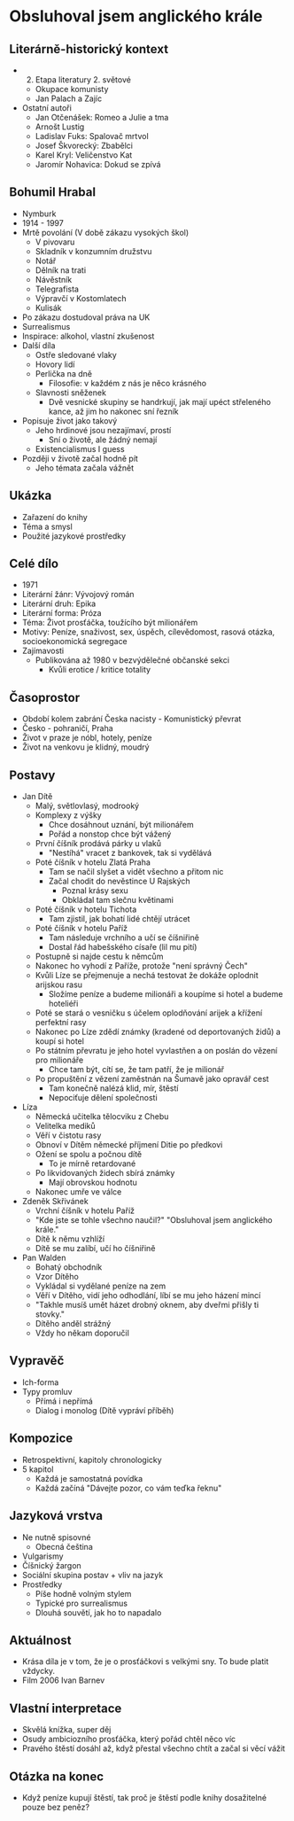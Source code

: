 # Obsluhoval jsem anglického krále

## Literárně-historický kontext
- 2. Etapa literatury 2. světové
    - Okupace komunisty
    - Jan Palach a Zajíc
- Ostatní autoři
    - Jan Otčenášek: Romeo a Julie a tma
    - Arnošt Lustig
    - Ladislav Fuks: Spalovač mrtvol
    - Josef Škvorecký: Zbabělci
    - Karel Kryl: Veličenstvo Kat
    - Jaromír Nohavica: Dokud se zpívá

## Bohumil Hrabal
- Nymburk
- 1914 - 1997
- Mrtě povolání (V době zákazu vysokých škol)
    - V pivovaru
    - Skladník v konzumním družstvu
    - Notář
    - Dělník na trati
    - Návěstník
    - Telegrafista
    - Výpravčí v Kostomlatech
    - Kulisák
- Po zákazu dostudoval práva na UK
- Surrealismus
- Inspirace: alkohol, vlastní zkušenost
- Další díla
    - Ostře sledované vlaky
    - Hovory lidí
    - Perlička na dně
        - Filosofie: v každém z nás je něco krásného
    - Slavnosti sněženek
        - Dvě vesnické skupiny se handrkují, jak mají upéct střeleného kance, až jim ho nakonec sní řezník
- Popisuje život jako takový
    - Jeho hrdinové jsou nezajímaví, prostí
        - Sní o životě, ale žádný nemají
    - Existencialismus I guess
- Později v životě začal hodně pít
    - Jeho témata začala vážnět

## Ukázka
- Zařazení do knihy
- Téma a smysl
- Použité jazykové prostředky

## Celé dílo
- 1971
- Literární žánr: Vývojový román
- Literární druh: Epika
- Literární forma: Próza
- Téma: Život prosťáčka, toužícího být milionářem
- Motivy: Peníze, snaživost, sex, úspěch, cílevědomost, rasová otázka, socioekonomická segregace
- Zajímavosti
    - Publikována až 1980 v bezvýdělečné občanské sekci
        - Kvůli erotice / kritice totality

## Časoprostor
- Období kolem zabrání Česka nacisty - Komunistický převrat
- Česko - pohraničí, Praha
- Život v praze je nóbl, hotely, peníze
- Život na venkovu je klidný, moudrý

## Postavy
- Jan Dítě
    - Malý, světlovlasý, modrooký
    - Komplexy z výšky
        - Chce dosáhnout uznání, být milionářem
        - Pořád a nonstop chce být vážený
    - První číšník prodává párky u vlaků
        - "Nestíhá" vracet z bankovek, tak si vydělává
    - Poté číšník v hotelu Zlatá Praha
        - Tam se načil slyšet a vidět všechno a přitom nic
        - Začal chodit do nevěstince U Rajských
            - Poznal krásy sexu
            - Obkládal tam slečnu květinami
    - Poté číšník v hotelu Tichota
        - Tam zjistil, jak bohatí lidé chtějí utrácet
    - Poté číšník v hotelu Paříž
        - Tam následuje vrchního a učí se číšniřině
        - Dostal řád habešského císaře (lil mu pití)
    - Postupně si najde cestu k němcům
    - Nakonec ho vyhodí z Paříže, protože "není správný Čech"
    - Kvůli Líze se přejmenuje a nechá testovat že dokáže oplodnit arijskou rasu
        - Složíme peníze a budeme milionáři a koupíme si hotel a budeme hoteliéři
    - Poté se stará o vesničku s účelem oplodňování arijek a křížení perfektní rasy
    - Nakonec po Líze zdědí známky (kradené od deportovaných židů) a koupí si hotel
    - Po státním převratu je jeho hotel vyvlastňen a on poslán do vězení pro milionáře
        - Chce tam být, cítí se, že tam patří, že je milionář
    - Po propuštění z vězení zaměstnán na Šumavě jako opravář cest 
        - Tam konečně nalézá klid, mír, štěstí
        - Nepociťuje dělení společnosti
- Líza
    - Německá učitelka tělocviku z Chebu
    - Velitelka mediků
    - Věří v čistotu rasy
    - Obnoví v Dítěm německé příjmení Ditie po předkovi
    - Ožení se spolu a počnou dítě
        - To je mírně retardované
    - Po likvidovaných židech sbírá známky
        - Mají obrovskou hodnotu
    - Nakonec umře ve válce
- Zdeněk Skřivánek
    - Vrchní číšník v hotelu Paříž
    - "Kde jste se tohle všechno naučil?" "Obsluhoval jsem anglického krále."
    - Dítě k němu vzhlíží
    - Dítě se mu zalíbí, učí ho číšniřině
- Pan Walden
    - Bohatý obchodník
    - Vzor Dítěho
    - Vykládal si vydělané peníze na zem
    - Věří v Dítěho, vidí jeho odhodlání, líbí se mu jeho házení mincí
    - "Takhle musíš umět házet drobný oknem, aby dveřmi přišly ti stovky."
    - Dítěho anděl strážný
    - Vždy ho někam doporučil

## Vypravěč
- Ich-forma
- Typy promluv
    - Přímá i nepřímá
    - Dialog i monolog (Dítě vypráví příběh)

## Kompozice
- Retrospektivní, kapitoly chronologicky
- 5 kapitol
    - Každá je samostatná povídka
    - Každá začíná "Dávejte pozor, co vám teďka řeknu"

## Jazyková vrstva
- Ne nutně spisovné
    - Obecná čeština
- Vulgarismy
- Číšnický žargon
- Sociální skupina postav + vliv na jazyk
- Prostředky
    - Píše hodně volným stylem
    - Typické pro surrealismus
    - Dlouhá souvětí, jak ho to napadalo

## Aktuálnost
- Krása díla je v tom, že je o prosťáčkovi s velkými sny. To bude platit vždycky.
- Film 2006 Ivan Barnev

## Vlastní interpretace
- Skvělá knížka, super děj
- Osudy ambiciozního prosťáčka, který pořád chtěl něco víc
- Pravého štěstí dosáhl až, když přestal všechno chtít a začal si věcí vážit

## Otázka na konec
- Když peníze kupují štěstí, tak proč je štěstí podle knihy dosažitelné pouze bez peněz?
